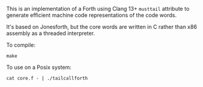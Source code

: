 This is an implementation of a Forth using Clang 13+ `musttail` attribute to generate efficient machine code representations of the code words.

It's based on Jonesforth, but the core words are written in C rather than x86 assembly as  a threaded interpreter.

To compile: 
```
make
```

To use on a Posix system:

```
cat core.f - | ./tailcallforth
```

